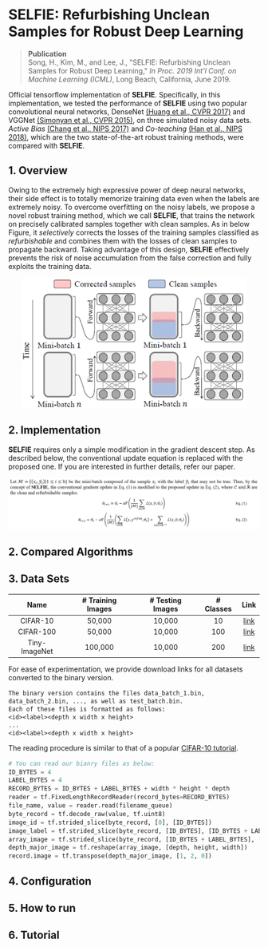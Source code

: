 # SELFIE: Refurbishing Unclean Samples for Robust Deep Learning

> __Publication__ </br>
> Song, H., Kim, M., and Lee, J., "SELFIE: Refurbishing Unclean Samples for Robust Deep Learning," *In Proc. 2019 Int'l Conf. on Machine Learning (ICML)*, Long Beach, California, June 2019. 

Official tensorflow implementation of **SELFIE**. Specifically, in this implementation, we tested the performance of **SELFIE** using two popular convolutional neural networks, DenseNet [(Huang et al., CVPR 2017)](http://openaccess.thecvf.com/content_cvpr_2017/html/Huang_Densely_Connected_Convolutional_CVPR_2017_paper.html) and VGGNet [(Simonyan et al., CVPR 2015)](https://arxiv.org/abs/1409.1556), on three simulated noisy data sets. *Active Bias* [(Chang et al., NIPS 2017)](http://papers.nips.cc/paper/6701-active-bias-training-more-accurate-neural-networks-by-emphasizing-high-variance-samples) and *Co-teaching* [(Han et al., NIPS 2018)](http://papers.nips.cc/paper/8072-co-teaching-robust-training-of-deep-neural-networks-with-extremely-noisy-labels), which are the two state-of-the-art robust training methods, were compared with **SELFIE**.

## 1. Overview
Owing to the extremely high expressive power of deep neural networks, their side effect is to totally memorize training data even when the labels are extremely noisy. To overcome overfitting on the noisy labels, we propose a novel robust training method, which we call **SELFIE**, that trains the network on precisely calibrated samples together with clean samples. As in below Figure, it *selectively* corrects the losses of the training samples classified as *refurbishable* and combines them with the losses of clean samples to propagate backward. Taking advantage of this design, **SELFIE** effectively prevents the risk of noise accumulation from the false correction and fully exploits the training data.

<p align="center">
<img src="figures/key_idea.png " width="450"> 
</p>

## 2. Implementation
**SELFIE** requires only a simple modification in the gradient descent step. As described below, the conventional update equation is replaced with the proposed one. If you are interested in further details, refer our paper.

<p align="center">
<img src="figures/update_equation.png " width="850"> 
</p>

## 2. Compared Algorithms

## 3. Data Sets
| Name           | # Training Images | # Testing Images  | # Classes |  Link   |
| :------------: | :---------------: | :---------------: |:---------:|:-------:|
| CIFAR-10       | 50,000            | 10,000            | 10        | [link](https://drive.google.com/drive/folders/1q8zYWwB5gOMJm35XgcMd0zpxwmgEFlCi?usp=sharing) |
| CIFAR-100      | 50,000            | 10,000            | 100       | [link](https://drive.google.com/drive/folders/1gMikxSdScmQxGxfjwtgOXYeGvWKcx8eN?usp=sharing) |
| Tiny-ImageNet  | 100,000           | 10,000            | 200       | [link](https://drive.google.com/drive/folders/1DMfyB8soRKGfR5b_MDg4uQBTg8waX5Ew?usp=sharing) |

For ease of experimentation, we provide download links for all datasets converted to the binary version. 
```
The binary version contains the files data_batch_1.bin, data_batch_2.bin, ..., as well as test_batch.bin. 
Each of these files is formatted as follows:
<id><label><depth x width x height>
...
<id><label><depth x width x height>
```

The reading procedure is similar to that of a popular [CIFAR-10 tutorial](https://github.com/tensorflow/models/blob/master/tutorials/image/cifar10/cifar10_input.py).
```python
# You can read our bianry files as below: 
ID_BYTES = 4
LABEL_BYTES = 4
RECORD_BYTES = ID_BYTES + LABEL_BYTES + width * height * depth
reader = tf.FixedLengthRecordReader(record_bytes=RECORD_BYTES)
file_name, value = reader.read(filename_queue)
byte_record = tf.decode_raw(value, tf.uint8)
image_id = tf.strided_slice(byte_record, [0], [ID_BYTES])
image_label = tf.strided_slice(byte_record, [ID_BYTES], [ID_BYTES + LABEL_BYTES])
array_image = tf.strided_slice(byte_record, [ID_BYTES + LABEL_BYTES], [RECORD_BYTES])
depth_major_image = tf.reshape(array_image, [depth, height, width])
record.image = tf.transpose(depth_major_image, [1, 2, 0])
```

## 4. Configuration

## 5. How to run

## 6. Tutorial
